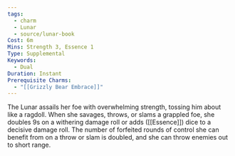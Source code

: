 ```yaml
---
tags:
  - charm
  - Lunar
  - source/lunar-book
Cost: 6m
Mins: Strength 3, Essence 1
Type: Supplemental
Keywords:
  - Dual
Duration: Instant
Prerequisite Charms:
  - "[[Grizzly Bear Embrace]]"
---
```

The Lunar assails her foe with overwhelming strength, tossing him about like a ragdoll. When she savages, throws, or slams a grappled foe, she doubles 9s on a withering damage roll or adds ([[Essence]]) dice to a decisive damage roll. The number of forfeited rounds of control she can benefit from on a throw or slam is doubled, and she can throw enemies out to short range.